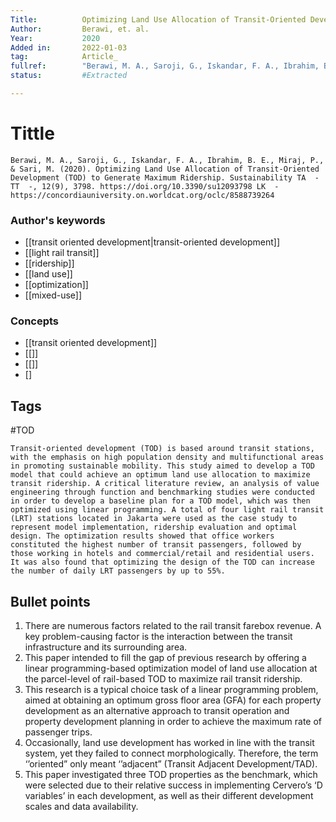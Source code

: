 ```yaml
---
Title: 			Optimizing Land Use Allocation of Transit-Oriented Development (TOD) to Generate Maximum Ridership. 
Author:			Berawi, et. al.
Year:			2020
Added in:		2022-01-03
tag:			Article_
fullref: 		"Berawi, M. A., Saroji, G., Iskandar, F. A., Ibrahim, B. E., Miraj, P., & Sari, M. (2020). Optimizing Land Use Allocation of Transit-Oriented Development (TOD) to Generate Maximum Ridership. Sustainability TA  - TT  -, 12(9), 3798. https://doi.org/10.3390/su12093798 LK  - https://concordiauniversity.on.worldcat.org/oclc/8588739264"
status:			#Extracted

---
```


# Tittle 
```ad-quote
Berawi, M. A., Saroji, G., Iskandar, F. A., Ibrahim, B. E., Miraj, P., & Sari, M. (2020). Optimizing Land Use Allocation of Transit-Oriented Development (TOD) to Generate Maximum Ridership. Sustainability TA  - TT  -, 12(9), 3798. https://doi.org/10.3390/su12093798 LK  - https://concordiauniversity.on.worldcat.org/oclc/8588739264
```
### Author's keywords
- [[transit oriented development|transit-oriented development]]
- [[light rail transit]]
- [[ridership]]
- [[land use]]
- [[optimization]]
- [[mixed-use]]
### Concepts
- [[transit oriented development]]
- [[]]
- [[]]
- []
## Tags
#TOD

```ad-abstract
Transit-oriented development (TOD) is based around transit stations, with the emphasis on high population density and multifunctional areas in promoting sustainable mobility. This study aimed to develop a TOD model that could achieve an optimum land use allocation to maximize transit ridership. A critical literature review, an analysis of value engineering through function and benchmarking studies were conducted in order to develop a baseline plan for a TOD model, which was then optimized using linear programming. A total of four light rail transit (LRT) stations located in Jakarta were used as the case study to represent model implementation, ridership evaluation and optimal design. The optimization results showed that office workers constituted the highest number of transit passengers, followed by those working in hotels and commercial/retail and residential users. It was also found that optimizing the design of the TOD can increase the number of daily LRT passengers by up to 55%.
```

## Bullet points
1. There are numerous factors related to the rail transit farebox revenue. A key problem-causing factor is the interaction between the transit infrastructure and its surrounding area.
2. This paper intended to fill the gap of previous research by offering a linear programming-based optimization model of land use allocation at the parcel-level of rail-based TOD to maximize rail transit ridership.
3. This research is a typical choice task of a linear programming problem, aimed at obtaining an optimum gross floor area (GFA) for each property development as an alternative approach to transit operation and property development planning in order to achieve the maximum rate of passenger trips.
4. Occasionally, land use development has worked in line with the transit system, yet they failed to connect morphologically. Therefore, the term ‘’oriented” only meant ‘’adjacent” (Transit Adjacent Development/TAD).
5. This paper investigated three TOD properties as the benchmark, which were selected due to their relative success in implementing Cervero’s ‘D variables’ in each development, as well as their different development scales and data availability.


